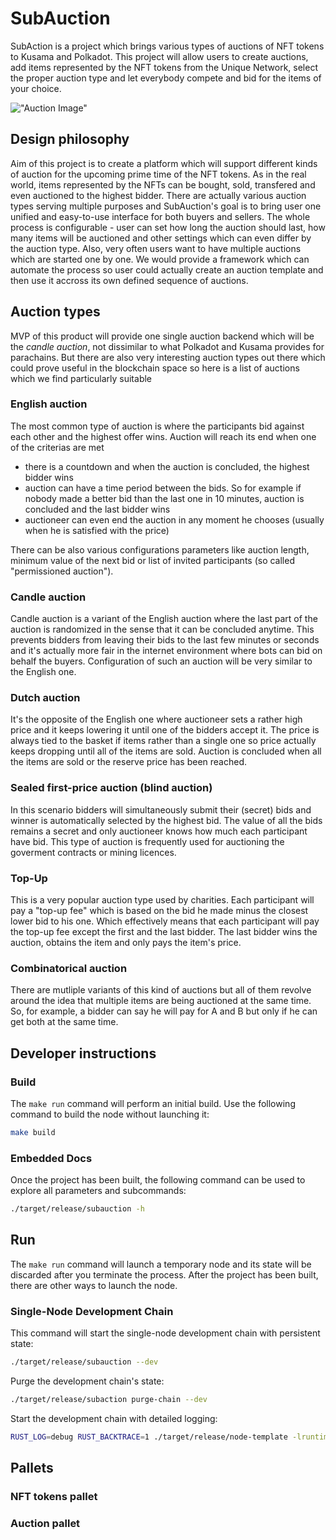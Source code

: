 # SubAuction

SubAction is a project which brings various types of auctions of NFT tokens to Kusama and Polkadot. This project will allow users to
create auctions, add items represented by the NFT tokens from the Unique Network, select the proper auction type and let
everybody compete and bid for the items of your choice.

!["Auction
Image"](https://img.etimg.com/thumb/width-600,height-400,imgsize-113275,resizemode-1,msid-76076103/news/politics-and-nation/auction-of-specially-plucked-teas-on-june-22-to-commemorate-international-tea-day.jpg)

## Design philosophy

Aim of this project is to create a platform which will support different kinds of auction for the upcoming prime time of the
NFT tokens. As in the real world, items represented by the NFTs can be bought, sold, transfered and even auctioned to
the highest bidder. There are actually various auction types serving multiple purposes and SubAuction's goal is to bring user one
unified and easy-to-use interface for both buyers and sellers. 
The whole process is configurable - user can set how long the auction should last, how many items will be auctioned
and other settings which can even differ by the auction type.
Also, very often users want to have multiple auctions which are started one by one. We would provide a framework which can
automate the process so user could actually create an auction template and then use it accross its own defined sequence of auctions.

## Auction types 

MVP of this product will provide one single auction backend which will be the *candle auction*, not dissimilar to what
Polkadot and Kusama provides for parachains. But there are also very interesting auction types out there which could prove useful in the
blockchain space so here is a list of auctions which we find particularly suitable

### English auction 

The most common type of auction is where the participants bid against each other and the highest offer wins. Auction will
reach its end when one of the criterias are met

 - there is a countdown and when the auction is concluded, the highest bidder wins 
 - auction can have a time period between the bids. So for example if nobody made a better bid than the last one in 10
   minutes, auction is concluded and the last bidder wins 
 - auctioneer can even end the auction in any moment he chooses (usually when he is satisfied with the price)

There can be also various configurations parameters like auction length, minimum value of the next bid or list of invited
participants (so called "permissioned auction"). 

### Candle auction 

Candle auction is a variant of the English auction where the last part of the auction is randomized in the sense that it
can be concluded anytime. This prevents bidders from leaving their bids to the last few minutes or seconds and it's
actually more fair in the internet environment where bots can bid on behalf the buyers. Configuration of such an auction
will be very similar to the English one. 


### Dutch auction 

It's the opposite of the English one where auctioneer sets a rather high price and it keeps lowering it until one of the
bidders accept it. The price is always tied to the basket if items rather than a single one so price actually keeps
dropping until all of the items are sold. Auction is concluded when all the items are sold or the reserve price has been
reached. 

### Sealed first-price auction (blind auction)

In this scenario bidders will simultaneously submit their (secret) bids and winner is automatically selected by the
highest bid. The value of all the bids remains a secret and only auctioneer knows how much each participant have bid. This
type of auction is frequently used for auctioning the goverment contracts or mining licences. 


### Top-Up 

This is a very popular auction type used by charities. Each participant will pay a "top-up fee" which is based on the
bid he made minus the closest lower bid to his one. Which effectively means that each participant will pay the top-up
fee except the first and the last bidder. The last bidder wins the auction, obtains the item and only pays the item's
price.  

### Combinatorical auction 

There are mutliple variants of this kind of auctions but all of them revolve around the idea that multiple items are
being auctioned at the same time. So, for example, a bidder can say he will pay for A and B but only if he can get both
at the same time. 

## Developer instructions


### Build

The `make run` command will perform an initial build. Use the following command to build the node
without launching it:

```sh
make build
```

### Embedded Docs

Once the project has been built, the following command can be used to explore all parameters and
subcommands:

```sh
./target/release/subauction -h
```

## Run

The `make run` command will launch a temporary node and its state will be discarded after you
terminate the process. After the project has been built, there are other ways to launch the node.

### Single-Node Development Chain

This command will start the single-node development chain with persistent state:

```bash
./target/release/subauction --dev
```

Purge the development chain's state:

```bash
./target/release/subaction purge-chain --dev
```

Start the development chain with detailed logging:

```bash
RUST_LOG=debug RUST_BACKTRACE=1 ./target/release/node-template -lruntime=debug --dev
```

## Pallets 

### NFT tokens pallet 

### Auction pallet